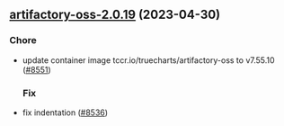

## [artifactory-oss-2.0.19](https://github.com/succelle/charts/compare/artifactory-oss-2.0.18...artifactory-oss-2.0.19) (2023-04-30)

### Chore

- update container image tccr.io/truecharts/artifactory-oss to v7.55.10 ([#8551](https://github.com/succelle/charts/issues/8551))
  
  ### Fix

- fix indentation ([#8536](https://github.com/succelle/charts/issues/8536))
  
  